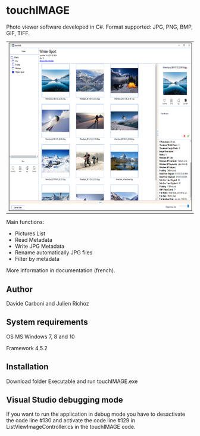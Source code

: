 # touchIMAGE
Photo viewer software developed in C#. Format supported: JPG, PNG, BMP, GIF, TIFF.
<table>
  <tr>
    <td>
      <img src="/Screenshot/TouchImagePresentation.PNG" height="450px" border="1px solid black">
    </td>
  </tr>
</table>

Main functions:
+ Pictures List 
+ Read Metadata
+ Write JPG Metadata
+ Rename automatically JPG files
+ Filter by metadata

More information in documentation (french).
## Author
Davide Carboni and Julien Richoz
## System requirements
OS MS Windows 7, 8 and 10

Framework 4.5.2
## Installation
Download folder Executable and run touchIMAGE.exe

## Visual Studio debugging mode
If you want to run the application in debug mode you have to desactivate the code line #130 and activate the code line #129 in ListViewImageController.cs in the touchIMAGE code.
